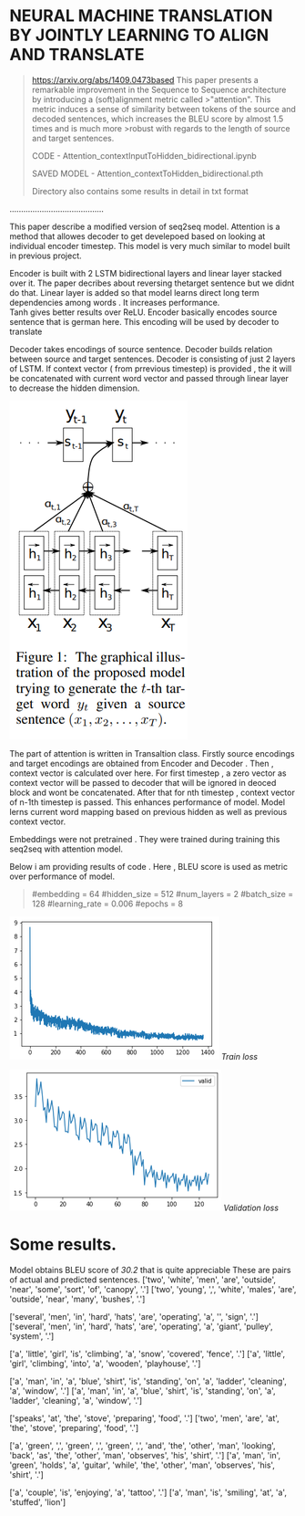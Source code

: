 # NEURAL MACHINE TRANSLATION BY JOINTLY LEARNING TO ALIGN AND TRANSLATE
> https://arxiv.org/abs/1409.0473based  This paper presents a remarkable improvement in the Sequence to Sequence architecture by introducing a (soft)alignment metric called >"attention". This metric induces a sense of similarity between tokens of the source and decoded sentences, which increases the BLEU score by almost 1.5 times and is much more >robust with regards to the length of source and target sentences.
>   
>CODE - Attention_contextInputToHidden_bidirectional.ipynb
>
>SAVED MODEL - Attention_contextToHidden_bidirectional.pth
>
>Directory also contains some results in detail in txt format

.........................................

This paper describe a modified version of seq2seq model. Attention is a method that allowes decoder to get develepoed based on looking at individual encoder timestep. This model 
is very much similar to model built in previous project.

Encoder is built with 2 LSTM bidirectional layers and linear layer stacked over it. The paper decribes about reversing thetarget sentence but we didnt do that. 
Linear layer is added so that model learns direct long term dependencies among words . It increases performance.  
Tanh gives better results over ReLU. Encoder basically encodes source sentence that is german here. This encoding will be used by decoder to translate

Decoder takes encodings of source sentence. Decoder builds relation between source and target sentences.
Decoder is consisting of just 2 layers of LSTM. If context vector ( from prrevious timestep) is provided , the it will be concatenated with current word vector and passed through linear layer to decrease the hidden dimension.

![](https://github.com/AjinkyaDeshpande39/NLP/blob/master/seq2seq_attention/model.png)

The part of attention is written in Transaltion class. Firstly source encodings and target encodings are obtained from Encoder and Decoder . 
Then , context vector is calculated over here. For first timestep , a zero vector as context vector will be passed to decoder that will be ignored in deoced block and wont be concatenated. After that for nth timestep , context vector of n-1th timestep is passed.
This enhances performance of model. Model lerns current word mapping based on previous hidden as well as previous context vector.

Embeddings were not pretrained . They were trained during training this seq2seq with attention model.

Below i am providing results of code . Here , BLEU score is used as metric over performance of model.
>#embedding = 64 
>#hidden_size = 512
>#num_layers = 2
>#batch_size = 128
>#learning_rate = 0.006
>#epochs = 8

![](https://github.com/AjinkyaDeshpande39/NLP/blob/master/seq2seq_attention/Attention%20loss2.png)
*Train loss*

![](https://github.com/AjinkyaDeshpande39/NLP/blob/master/seq2seq_attention/Attention_contextInputToHidden_bidirectional_val.ipynb.png)
*Validation loss*


# Some results.
Model obtains BLEU score of *30.2* that is quite appreciable
These are pairs of actual and predicted sentences.
['two', 'white', 'men', 'are', 'outside', 'near', 'some', 'sort', 'of', 'canopy', '.']
['two', 'young', ',', 'white', 'males', 'are', 'outside', 'near', 'many', 'bushes', '.']

['several', 'men', 'in', 'hard', 'hats', 'are', 'operating', 'a', '<unk>', 'sign', '.']
['several', 'men', 'in', 'hard', 'hats', 'are', 'operating', 'a', 'giant', 'pulley', 'system', '.']

['a', 'little', 'girl', 'is', 'climbing', 'a', 'snow', 'covered', 'fence', '.']
['a', 'little', 'girl', 'climbing', 'into', 'a', 'wooden', 'playhouse', '.']

['a', 'man', 'in', 'a', 'blue', 'shirt', 'is', 'standing', 'on', 'a', 'ladder', 'cleaning', 'a', 'window', '.']
['a', 'man', 'in', 'a', 'blue', 'shirt', 'is', 'standing', 'on', 'a', 'ladder', 'cleaning', 'a', 'window', '.']

['speaks', 'at', 'the', 'stove', 'preparing', 'food', '.']
['two', 'men', 'are', 'at', 'the', 'stove', 'preparing', 'food', '.']

['a', 'green', ',', 'green', ',', 'green', ',', 'and', 'the', 'other', 'man', 'looking', 'back', 'as', 'the', 'other', 'man', 'observes', 'his', 'shirt', '.']
['a', 'man', 'in', 'green', 'holds', 'a', 'guitar', 'while', 'the', 'other', 'man', 'observes', 'his', 'shirt', '.']

['a', 'couple', 'is', 'enjoying', 'a', 'tattoo', '.']
['a', 'man', 'is', 'smiling', 'at', 'a', 'stuffed', 'lion']
